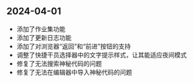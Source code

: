 ## 2024-04-01

- 添加了作业集功能
- 添加了更新日志功能
- 添加了对浏览器“返回”和“前进”按钮的支持
- 调整了快捷干员选择器中的文字提示样式，让其能适应夜间模式
- 修复了无法搜索神秘代码的问题
- 修复了无法在编辑器中导入神秘代码的问题
